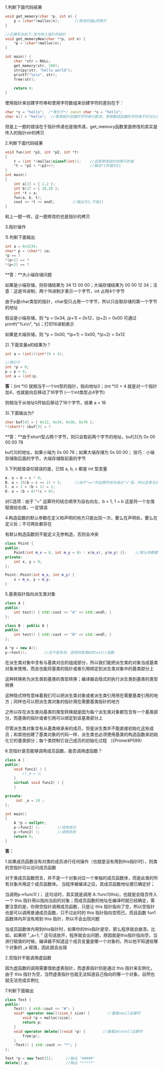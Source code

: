 1.判断下面代码结果

```C++
void get_memory(char *p, int n) {
    p = (char*)malloc(n);		//修改的是p的拷贝
}

//正确写法如下,改为传入指针的指针
void get_memoryNew(char **p, int n) {
    *p = (char*)malloc(n);
}

int main() {
    char *str = NULL;
    get_memory(str, 100);
    strcpy(str, "hello world");
    printf("%s\n", str);
    free(str);
    
    return 0;
}
```

使用指针来创建字符串和使用字符数组来创建字符的差别在于：

```C++
char *s = "hello"; 	/*等价于*/	const char *s = "hello";
char s[] = "hello";	 //使用指针创建的字符串只能读，使用数组创建的字符串不仅可以读，而且可以修改
```

但是上一题的错误在于指针传递也是值传递，get_memory函数里面修改的其实是传入的指针str的拷贝



2.判断下面代码结果

```C++
void fun(int *p1, int *p2, int *t)
{
    t = (int *)malloc(sizeof(int));    //这是修改指针的拷贝的值
    *t = *p1 + *(p2++);                //输出*t的值为11
}
int main()
{
    int a[2] = { 1,2 };
    int b[2] = { 10,20 };
    int *t = a;
    fun(a, b, t);
    cout << *t << endl;        //输出为1,不是11
}
```

和上一题一样，这一题修改的也是指针的拷贝



3.指针操作

1).判断下面输出

```C++
int a = 0x1234;
char* p = (char*) &a;
*p == ?                    
*(p+1) == ?
*(p+2) == ?
```

**答：**大小端存储问题

如果是小端存储，则存储结果为 34 12 00 00；大端存储结果为 00 00 12 34；注意：这是16进制，两个16进制才表示一个字节，int 占用4个字节

由于p是char类型的指针，char型只占用一个字节，所以只会取存储的第一个字节的地址

假设是小端存储，则 *p = 0x34, *(p+1) = 0x12，*(p+2) = 0x00         可通过 printf("%x\n", *p)；打印16进制表示

如果是大端存储，则 *p = 0x00, *(p+1) = 0x00, *(p+2) = 0x12



2).下面变量a的结果为？

```C++
int a = (int)((int*)0 + 4);

//等价于
int *p = 0;
p = p + 4;
int a = (int)p;
```

**答：**(int \*)0 就相当于一个int型的指针，指向地址0；(int *)0 + 4 就是对一个指针加4，也就是向后移动了16字节 (一个int类型占4字节)

则相当于从地址0开始后移动了16个字节，结果 a = 16



3).下面输出为?

```C++
char buf[4] = { 0x12, 0x34, 0x56, 0x78 };
*(short*) &buf[3] = ?
```

**答：**由于short型占两个字节，则只会取前两个字节的地址，buf[3]为 0x 00 00 00 78

buf[3]的地址，如果小端为 0x 00 78；如果大端存储为 0x 00 00；       技巧：小端存储取后面的字节，大端存储取前面的字节





3.下列赋值语句错误的是，已知 a, b, c 都是 int 型变量

```C++
A. a = b = c * 0;
B. a = 1%(b = c == 2) + 3;		//由于"=="的运算符优先级比"="高，所以这里当且仅当c==2时此条语句才是正确的，否则取余的数会是0
C. a = 1 = (b = 1) = 1;			
D. a = (b = 0)*(c + 0);	
```

对C选项：由于 "=" 运算符的结合顺序为自右向左，b = 1, 1 = b 这是将一个左值赋值给右值，一定错误



4.构造函数的默认参数在定义和声明的地方只能出现一次，要么在声明处，要么在定义处；不可两处都存在

有默认构造函数则不能定义无参构造，否则会冲突

```C++
class Point {
public:
    Point(int m_x = 0, int m_y = 0) : x(m_x), y(m_y) {};    //默认参数要么出现在这，要么出现在下面实现语句
private:
    int x, y = 0;
};

Point::Point(int m_x, int m_y) {
    x = m_x, y = m_y;
}
```



5.基类指针指向派生类对象

```C++
class A {
public:
    int test() { std::cout << "A" << std::endl; }
};

class B : public A {
public:
    int test() { std::cout << "B" << std::endl; }
};

A *p = new A();
p->test();        //这不是多态，调用的是类A的test()函数
```

在派生类对象中含有与基类对应的组成部分，所以我们能把派生类的对象当成基类对象来使用，而且也能将基类的指针或者引用绑定到派生类对象中的基类部分上

这种转换称为派生类到基类的类型转换；编译器会隐式的执行派生类到基类的类型转换

这种隐式特性意味着我们可以把派生类对象或者派生类引用用在需要基类引用的地方；同样也可以把派生类对象的指针用在需要基类指针的地方

之所以存在派生类向基类的类型转换就是因为每个派生类对象都包含有一个基类部分，而基类的指针或者引用可以绑定到该基类部分上

尽管派生类对象含有从基类继承来的成员，但是派生类并不能直接初始化这些成员；和其他创建了基类对象的代码一样，派生类也必须使用基类的构造函数来初始化它的基类部分；每个类控制它自己成员的初始化过程       （《Primer》P599）



6.空指针是否能够调用成员函数，能否调用虚函数？

```C++
class A {
public:
    void func1( ) {
        //_a = 1;
    }
    virtual void func2( ) {
    }

private:
     int _a = 10 ;
};

int main()
{
    A *p = nullptr;
    p->func1( );        //调用成功
    p->func2( );        //调用失败
    return 0;
}
```

**答：**

1.如果成员函数没有对类的成员进行任何操作（也就是没有用到this指针时），则类的空指针可以访问成员函数

对于类成员函数而言，并不是一个对象对应一个单独的成员函数体，而是此类的所有对象共用这个成员函数体。 当程序被编译之后，其成员函数地址便已确定好；

当调用p->func1( )； 这句话时，其实就是调用 A::func1(this)，也就是会隐含传入一个 this 指针用以指向当前的对象；而成员函数的地址在编译时就已经确定，需要注意的是，你用空指针调用成员函数，只是让 this 指针指向了空，所以空指针也是可以调用普通成员函数，只不过此时的 this 指针指向空而已，而且函数 fun1 函数体内并没有用到 this 指针，所以不会出现问题

当成员函数体内用到this指针时，如果你的this指针是空，那么程序就会崩溃。比如，如果把 "\_a=1; " 这句话放开，程序就会出问题，原因就是this指针指向空，当进行赋值的时候，编译器不知道这个成员变量是哪一个对象的，所以他不知道给哪个对象的 _a 赋值，因此就会出错

2.空指针不能调用虚函数

因为虚函数的调用需要借助虚表指针，而虚表指针则是通过 this 指针来实例化，由于 this 指针为空，当然虚表指针也就无法知道自己指向的哪一个对象，自然也就无法完成实例化



7.判断下面输出

```C++
class Test {
public:
    Test() { std::cout << "#"; }
    void* operator new[](size_t size) {        //重载new[]运算符
        void *p = malloc(size);
        return p;
    }
    void operator delete[](void *p) {        //重载delete[]运算符
        free(p);
    }
    ~Test() { std::cout << "*"; }
};

Test *p = new Test[5];      //输出 "#####"
delete[] p;                 //输出 "*****"
```

